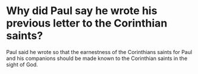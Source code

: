 # Why did Paul say he wrote his previous letter to the Corinthian saints?

Paul said he wrote so that the earnestness of the Corinthians saints for Paul and his companions should be made known to the Corinthian saints in the sight of God.
